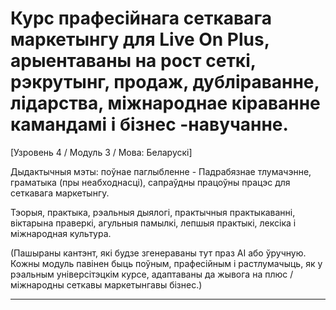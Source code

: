 # Курс прафесійнага сеткавага маркетынгу для Live On Plus, арыентаваны на рост сеткі, рэкрутынг, продаж, дубліраванне, лідарства, міжнароднае кіраванне камандамі і бізнес -навучанне.


[Узровень 4 / Модуль 3 / Мова: Беларускі]

Дыдактычныя мэты: поўнае паглыбленне - Падрабязнае тлумачэнне, граматыка (пры неабходнасці), сапраўдны працоўны працэс для сеткавага маркетынгу.

Тэорыя, практыка, рэальныя дыялогі, практычныя практыкаванні, віктарына праверкі, агульныя памылкі, лепшыя практыкі, лексіка і міжнародная культура.


(Пашыраны кантэнт, які будзе згенераваны тут праз AI або ўручную. Кожны модуль павінен быць поўным, прафесійным і растлумачыць, як у рэальным універсітэцкім курсе, адаптаваны да жывога на плюс / міжнародны сеткавы маркетынгавы бізнес.)

---